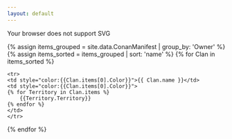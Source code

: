 ```yaml
---
layout: default
---
```

<style>
@font-face {
    font-family: 'Crom';
    src: url('crom_v1-webfont.woff2') format('woff2'),
         url('crom_v1-webfont.woff') format('woff');
    font-weight: normal;
    font-style: normal;

}
</style>

<object type="image/svg+xml" data="MapSmall.svg">
  Your browser does not support SVG
</object>

<table style="font-family:Crom; position: absolute; top: 260px; left: 1000px; font-size: 0.8em; font-weight: bold;" width = "360px">
<colgroup>
<col width="190px" />
<col width="210px" />
</colgroup>
<thead>
<tr class="header">
<th>Clan</th>
<th>Territories</th>
</tr>
</thead>
<tbody>

{% assign items_grouped = site.data.ConanManifest | group_by: 'Owner' %}
{% assign items_sorted = items_grouped | sort: 'name' %} 
{% for Clan in items_sorted %}

	<tr>
	<td style="color:{{Clan.items[0].Color}}">{{ Clan.name }}</td>
	<td style="color:{{Clan.items[0].Color}}">
	{% for Territory in Clan.items %}
		{{Territory.Territory}} 
	{% endfor %}
	</td>
	</tr>
	
{% endfor %}

</tbody>
</table>